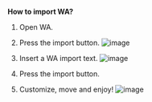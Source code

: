 **How to import WA?**
1. Open WA.
2. Press the import button.
![image](https://github.com/ProgramM1STER/WA-for-sirus/assets/58431338/e4187751-0e51-4ee9-897a-d98711608a28)

3. Insert a WA import text.
![image](https://github.com/ProgramM1STER/WA-for-sirus/assets/58431338/02a78d70-12d5-455b-b914-f8c6e5f59d59)

4. Press the import button.
5. Customize, move and enjoy!
![image](https://github.com/ProgramM1STER/WA-for-sirus/assets/58431338/1dc2fb1f-2871-4aae-8e20-25ca1698abcd)
